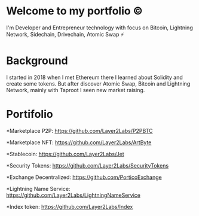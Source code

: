 # Welcome to my portfolio ©️

I'm Developer and Entrepreneur technology with focus on Bitcoin, Lightning Network, Sidechain, Drivechain, Atomic Swap ⚡

# Background 

I started in 2018 when I met Ethereum there  I learned about Solidity and create some tokens. But after discover Atomic Swap, Bitcoin and Lightning Network, mainly with Taproot I seen new market raising.

# Portifolio

*Marketplace P2P: https://github.com/Layer2Labs/P2PBTC

*Marketplace NFT: https://github.com/Layer2Labs/ArtByte

*Stablecoin: https://github.com/Layer2Labs/Jet

*Security Tokens: https://github.com/Layer2Labs/SecurityTokens

*Exchange Decentralized: https://github.com/PorticoExchange

*Lightning Name Service: https://github.com/Layer2Labs/LightningNameService

*Index token: https://github.com/Layer2Labs/Index
